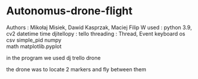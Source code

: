 # Autonomus-drone-flight

Authors : Mikołaj Misiek, Dawid Kasprzak, Maciej Filip
W used : python 3.9,
 cv2
 datetime
 time
djitellopy : tello
threading : Thread, Event
 keyboard
 os
 csv
simple_pid
 numpy  
 math
 matplotlib.pyplot 
 
 in the program we used dj trello drone
 
the drone was to locate 2 markers and fly between them
